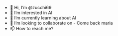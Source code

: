 - 👋 Hi, I’m @zucchi69
- 👀 I’m interested in AI
- 🌱 I’m currently learning about AI
- 💞️ I’m looking to collaborate on - Come back maria 
- 📫 How to reach me?

<!---
zucchi69/zucchi69 is a ✨ special ✨ repository because its `README.md` (this file) appears on your GitHub profile.
You can click the Preview link to take a look at your changes.
--->
